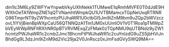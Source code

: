 dm1lc3M6Ly9ZWFYwYnpwbVkyUXhNekk1TUMweE1qRmhMVFE0T0dJdE9HWXhOeTA1WmpZNE1qQTVNamhtWmpkQU1UVTBMamcxTGpNeUxqRTRNRG96TmprNT9yZW1hcmtzPUJhaWR1U0ctbGl5Jm9iZnM9bm9uZQp2bWVzczovL1lYVjBienBpWXpCaU56QTNNQzA1Tm1JM0xUUmlOV1V0T1Roa1pTMWpZbVEyWWpRNFltRXhNR0pBTVRVMExqZzFMak0zTGpNMU9qUTBNdz9yZW1hcmtzPWJhaWR1c2cmb2Jmc1BhcmFtPWJhaWR1c2cuYnlzdG9uZS5jbHViJnBhdGg9L3dzJm9iZnM9d2Vic29ja2V0JnRscz0xJmFsdGVySWQ9MA==
